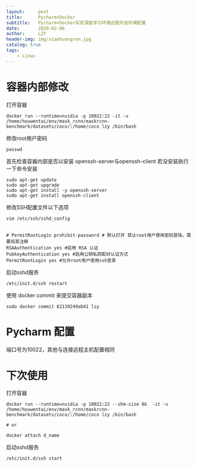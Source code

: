 ```yaml
---
layout:     post
title:      Pycharm+Docker
subtitle:   Pycharm+Docker实现深度学习环境远程开发环境配置
date:       2020-02-06
author:     LZY
header-img: img/xiaohuangren.jpg
catalog: true
tags:
    - Linux
---
```


# 容器内部修改

打开容器

```
docker run --runtime=nvidia -p 10022:22 -it -v /home/houwentai/env/mask_rcnn/maskrcnn-benchmark/datasets/coco/:/home/coco lzy /bin/bash
```

修改root用户密码

```
passwd
```

首先检查容器内部是否以安装 openssh-server与openssh-client 若没安装执行一下命令安装

```
sudo apt-get update
sudo apt-get upgrade
sudo apt-get install -y openssh-server
sudo apt-get install openssh-client
```

修改SSH配置文件以下选项

```
vim /etc/ssh/sshd_config


# PermitRootLogin prohibit-password # 默认打开 禁止root用户使用密码登陆，需要将其注释
RSAAuthentication yes #启用 RSA 认证
PubkeyAuthentication yes #启用公钥私钥配对认证方式
PermitRootLogin yes #允许root用户使用ssh登录
```

启动sshd服务

```
/etc/init.d/ssh restart
```


使用 docker commit 来提交容器副本

```
sudo docker commit 62139249ab41 lzy
```


# Pycharm 配置


端口号为10022，其他与连接远程主机配置相同


# 下次使用


打开容器

```
docker run --runtime=nvidia -p 10022:22 --shm-size 8G  -it -v /home/houwentai/env/mask_rcnn/maskrcnn-benchmark/datasets/coco/:/home/coco lzy /bin/bash

# or

docker attach d_name
```


启动sshd服务

```
/etc/init.d/ssh start
```


